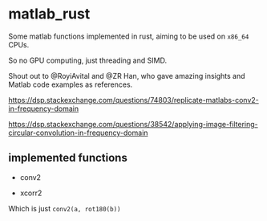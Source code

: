 # matlab_rust

Some matlab functions implemented in rust, aiming to be used on `x86_64` CPUs.

So no GPU computing, just threading and SIMD.

Shout out to @RoyiAvital and @ZR Han, who gave amazing insights and Matlab code examples as references.

https://dsp.stackexchange.com/questions/74803/replicate-matlabs-conv2-in-frequency-domain

https://dsp.stackexchange.com/questions/38542/applying-image-filtering-circular-convolution-in-frequency-domain

## implemented functions

- conv2

- xcorr2

Which is just `conv2(a, rot180(b))`
